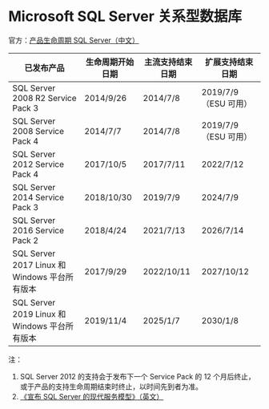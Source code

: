# Microsoft SQL Server 关系型数据库

官方：[产品生命周期 SQL Server（中文）](https://support.microsoft.com/zh-cn/lifecycle/search?alpha=SQL%20Server)

|已发布产品|生命周期开始日期|主流支持结束日期|扩展支持结束日期|
|---|---|---|---|
|SQL Server 2008 R2 Service Pack 3|2014/9/26|2014/7/8|2019/7/9（ESU 可用）|
|SQL Server 2008 Service Pack 4|2014/7/7|2014/7/8|2019/7/9（ESU 可用）|
|SQL Server 2012 Service Pack 4|2017/10/5|2017/7/11|2022/7/12|
|SQL Server 2014 Service Pack 3|2018/10/30|2019/7/9|2024/7/9|
|SQL Server 2016 Service Pack 2|2018/4/24|2021/7/13|2026/7/14|
|SQL Server 2017 Linux 和 Windows 平台所有版本|2017/9/29|2022/10/11|2027/10/12|
|SQL Server 2019 Linux 和 Windows 平台所有版本|2019/11/4|2025/1/7|2030/1/8|

注：
1. SQL Server 2012 的支持会于发布下一个 Service Pack 的 12 个月后终止，或于产品的支持生命周期结束时终止，以时间先到者为准。
1. [《宣布 SQL Server 的现代服务模型》（英文）](https://blogs.msdn.microsoft.com/sqlreleaseservices/announcing-the-modern-servicing-model-for-sql-server/)
